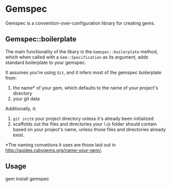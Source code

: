 # Gemspec

Gemspec is a convention-over-configuration library for creating gems.

## Gemspec::boilerplate
The main functionality of the libary is the `Gemspec::boilerplate` method, which when called with a `Gem::Specification`
as its argument, adds standard boilerplate to your gemspec.

It assumes you're using `Git`, and it infers most of the gemspec boilerplate from:

1) the name\* of your gem, which defaults to the name of your project's directory
2) your git data

Additionally, it:

1) `git init`s your project directory unless it's already been initialized
2) scaffolds out the files and directories your `lib` folder should contain based on your project's name,
  unless those files and directories already exist.

\*The naming convetions it uses are those laid out in http://guides.rubygems.org/name-your-gem/.

## Usage

  gem install gemspec


